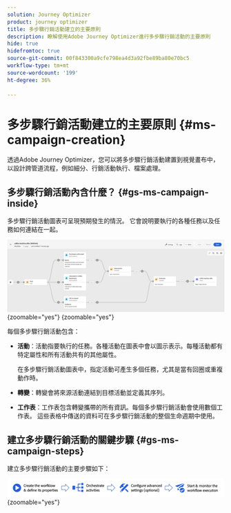 ```yaml
---
solution: Journey Optimizer
product: journey optimizer
title: 多步驟行銷活動建立的主要原則
description: 瞭解使用Adobe Journey Optimizer進行多步驟行銷活動的主要原則
hide: true
hidefromtoc: true
source-git-commit: 00f843300a9cfe798ea4d3a92fbe89ba80e70bc5
workflow-type: tm+mt
source-wordcount: '199'
ht-degree: 36%

---
```



# 多步驟行銷活動建立的主要原則 {#ms-campaign-creation}

透過Adobe Journey Optimizer，您可以將多步驟行銷活動建置到視覺畫布中，以設計跨管道流程，例如細分、行銷活動執行、檔案處理。

## 多步驟行銷活動內含什麼？ {#gs-ms-campaign-inside}

多步驟行銷活動圖表可呈現預期發生的情況。 它會說明要執行的各種任務以及任務如何連結在一起。

![](assets/workflow-example.png){zoomable="yes"} {zoomable="yes"}

每個多步驟行銷活動包含：

* **活動**：活動指要執行的任務。各種活動在圖表中會以圖示表示。每種活動都有特定屬性和所有活動共有的其他屬性。

  在多步驟行銷活動圖表中，指定活動可產生多個任務，尤其是當有回圈或重複動作時。

* **轉變**：轉變會將來源活動連結到目標活動並定義其序列。

* **工作表**：工作表包含轉變攜帶的所有資訊。每個多步驟行銷活動會使用數個工作表。 這些表格中傳送的資料可在多步驟行銷活動的整個生命週期中使用。

## 建立多步驟行銷活動的關鍵步驟 {#gs-ms-campaign-steps}

建立多步驟行銷活動的主要步驟如下：

![](assets/workflow-creation-process.png){zoomable="yes"}

